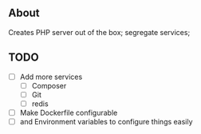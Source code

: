 ## About
  Creates PHP server out of the box; segregate services;  

## TODO
- [ ] Add more services
    - [ ] Composer
    - [ ] Git
    - [ ] redis
- [ ] Make Dockerfile configurable
- [ ] and Environment variables to configure things easily